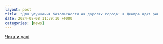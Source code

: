 ```yaml
---
layout: post
title: "Для улучшения безопасности на дорогах города: в Днепре идет ремонт деформационных швов путепровода | Городской сайт Днепра"
date: 2024-08-08 11:59:10 +0000
categories: [news]
---
```


[Читати далі](https://www.gorod.dp.ua/news/234393)
